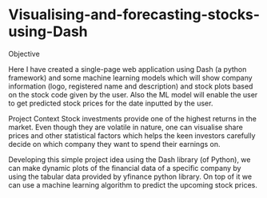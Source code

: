 # Visualising-and-forecasting-stocks-using-Dash

Objective

Here I have created a single-page web application using Dash (a python framework) and some machine learning models which will show company information (logo, registered name and description) and stock plots based on the stock code given by the user. Also the ML model will enable the user to get predicted stock prices for the date inputted by the user.

Project Context
Stock investments provide one of the highest returns in the market. Even though they are volatile in nature, one can visualise share prices and other statistical factors which helps the keen investors carefully decide on which company they want to spend their earnings on.

Developing this simple project idea using the Dash library (of Python), we can make dynamic plots of the financial data of a specific company by using the tabular data provided by yfinance python library. On top of it we can use a machine learning algorithm to predict the upcoming stock prices.
